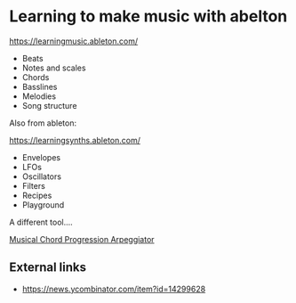 ﻿# Learning to make music with abelton

<https://learningmusic.ableton.com/>

 * Beats
 * Notes and scales
 * Chords
 * Basslines
 * Melodies
 * Song structure

Also from ableton:

<https://learningsynths.ableton.com/>

 * Envelopes
 * LFOs
 * Oscillators
 * Filters
 * Recipes
 * Playground

A different tool....

[Musical Chord Progression Arpeggiator](https://codepen.io/jakealbaugh/full/qNrZyw)

## External links

 * <https://news.ycombinator.com/item?id=14299628>
